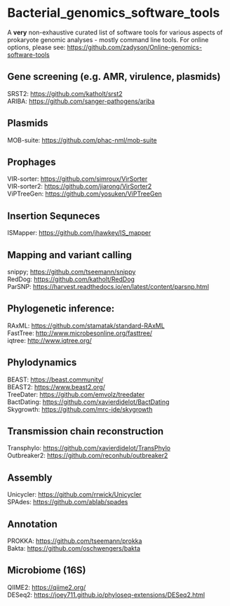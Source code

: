 # Bacterial_genomics_software_tools
A **very** non-exhaustive curated list of software tools for various aspects of prokaryote genomic analyses - mostly command line tools.  For online options, please see: https://github.com/zadyson/Online-genomics-software-tools

## Gene screening (e.g. AMR, virulence, plasmids)
SRST2: https://github.com/katholt/srst2  
ARIBA: https://github.com/sanger-pathogens/ariba  

## Plasmids
MOB-suite: https://github.com/phac-nml/mob-suite 

## Prophages
VIR-sorter: https://github.com/simroux/VirSorter  
VIR-sorter2: https://github.com/jiarong/VirSorter2  
ViPTreeGen: https://github.com/yosuken/ViPTreeGen  

## Insertion Sequneces
ISMapper: https://github.com/jhawkey/IS_mapper  

## Mapping and variant calling
snippy; https://github.com/tseemann/snippy  
RedDog: https://github.com/katholt/RedDog  
ParSNP: https://harvest.readthedocs.io/en/latest/content/parsnp.html  

## Phylogenetic inference:
RAxML: https://github.com/stamatak/standard-RAxML  
FastTree: http://www.microbesonline.org/fasttree/  
iqtree: http://www.iqtree.org/  

## Phylodynamics
BEAST: https://beast.community/  
BEAST2: https://www.beast2.org/  
TreeDater: https://github.com/emvolz/treedater  
BactDating: https://github.com/xavierdidelot/BactDating  
Skygrowth: https://github.com/mrc-ide/skygrowth  

## Transmission chain reconstruction
Transphylo: https://github.com/xavierdidelot/TransPhylo  
Outbreaker2: https://github.com/reconhub/outbreaker2  

## Assembly
Unicycler: https://github.com/rrwick/Unicycler  
SPAdes: https://github.com/ablab/spades  

## Annotation
PROKKA: https://github.com/tseemann/prokka  
Bakta: https://github.com/oschwengers/bakta  

## Microbiome (16S)
QIIME2: https://qiime2.org/  
DESeq2: https://joey711.github.io/phyloseq-extensions/DESeq2.html  
